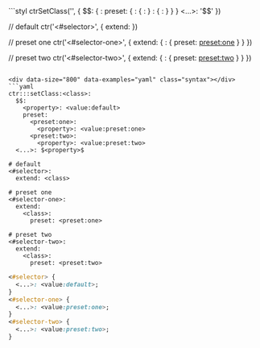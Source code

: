 <div data-size="800" data-examples="stylus" class="syntax"></div>
```styl
ctrSetClass('<class>', {
  $$: {
    <property>: <value:default>
    preset: {
      <preset:one>: {
        <property>: <value:preset:one>
      }
      <preset:two>: {
        <property>: <value:preset:two>
      }
    }
  }
  <...>: '$<property>$'
})

// default
ctr('<#selector>', {
  extend: <class>
})

// preset one
ctr('<#selector-one>', {
  extend: {
    <class>: {
      preset: <preset:one>
    }
  }
})

// preset two
ctr('<#selector-two>', {
  extend: {
    <class>: {
      preset: <preset:two>
    }
  }
})
```

<div data-size="800" data-examples="yaml" class="syntax"></div>
```yaml
ctr:::setClass:<class>:
  $$:
    <property>: <value:default>
    preset:
      <preset:one>:
        <property>: <value:preset:one>
      <preset:two>:
        <property>: <value:preset:two>
  <...>: $<property>$

# default
<#selector>:
  extend: <class>

# preset one
<#selector-one>:
  extend:
    <class>:
      preset: <preset:one>

# preset two
<#selector-two>:
  extend:
    <class>:
      preset: <preset:two>
```


```css
<#selector> {
  <...>: <value:default>;
}
<#selector-one> {
  <...>: <value:preset:one>;
}
<#selector-two> {
  <...>: <value:preset:two>;
}
```


<div class="cf"></div>

